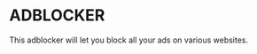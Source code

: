 <h1>ADBLOCKER</h1>
<p>This adblocker will let you block all your ads on  various websites.</p>
<br>
